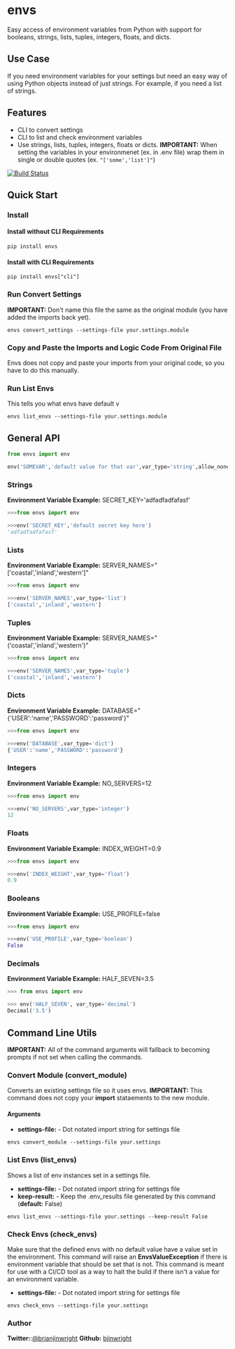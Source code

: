 # envs
Easy access of environment variables from Python with support for booleans, strings, lists, tuples, integers, floats, and dicts.

## Use Case

If you need environment variables for your settings but need an easy way of using Python objects instead of just strings. For example, if you need a list of strings.

## Features

- CLI to convert settings
- CLI to list and check environment variables
- Use strings, lists, tuples, integers, floats or dicts. **IMPORTANT:** When setting the variables in your environmenet (ex. in .env file) wrap them in single or double quotes (ex. `"['some','list']"`) 

[![Build Status](https://travis-ci.org/capless/envs.svg?branch=master)](https://travis-ci.org/capless/envs)

## Quick Start
### Install
#### Install without CLI Requirements

```commandline
pip install envs
```
#### Install with CLI Requirements

```commandline
pip install envs["cli"]
```
### Run Convert Settings

**IMPORTANT:** Don't name this file the same as the original module (you have added the imports back yet).  
```commandline
envs convert_settings --settings-file your.settings.module
```

### Copy and Paste the Imports and Logic Code From Original File

Envs does not copy and paste your imports from your original code, so you have to do this manually.

### Run List Envs

This tells you what envs have default v
```commandline
envs list_envs --settings-file your.settings.module
```
## General API

```python
from envs import env

env('SOMEVAR','default value for that var',var_type='string',allow_none=True)
```

### Strings

**Environment Variable Example:** SECRET_KEY='adfadfadfafasf'
```python
>>>from envs import env

>>>env('SECRET_KEY','default secret key here')
'adfadfadfafasf'
```

### Lists
**Environment Variable Example:** SERVER_NAMES="['coastal','inland','western']"
```python
>>>from envs import env

>>>env('SERVER_NAMES',var_type='list')
['coastal','inland','western']
```

### Tuples
**Environment Variable Example:** SERVER_NAMES="('coastal','inland','western')"

```python
>>>from envs import env

>>>env('SERVER_NAMES',var_type='tuple')
('coastal','inland','western')
```

### Dicts
**Environment Variable Example:** DATABASE="{'USER':'name','PASSWORD':'password'}"

```python
>>>from envs import env

>>>env('DATABASE',var_type='dict')
{'USER':'name','PASSWORD':'password'}
```

### Integers

**Environment Variable Example:** NO_SERVERS=12
```python
>>>from envs import env

>>>env('NO_SERVERS',var_type='integer')
12
```

### Floats

**Environment Variable Example:** INDEX_WEIGHT=0.9
```python
>>>from envs import env

>>>env('INDEX_WEIGHT',var_type='float')
0.9
```

### Booleans
**Environment Variable Example:** USE_PROFILE=false
```python
>>>from envs import env

>>>env('USE_PROFILE',var_type='boolean')
False
```

### Decimals
**Environment Variable Example:** HALF_SEVEN=3.5
```python
>>> from envs import env

>>> env('HALF_SEVEN', var_type='decimal')
Decimal('3.5')
```

## Command Line Utils

**IMPORTANT:** All of the command arguments will fallback to becoming prompts if not set when calling the commands.

### Convert Module (convert_module)

Converts an existing settings file so it uses envs. **IMPORTANT:** This command does not copy your **import** stataements to the new module. 

#### Arguments

- **settings-file:** - Dot notated import string for settings file

```commandline
envs convert_module --settings-file your.settings
```

### List Envs (list_envs)

Shows a list of env instances set in a settings file.

- **settings-file:** - Dot notated import string for settings file
- **keep-result:** - Keep the .env_results file generated by this command (**default:** False)

```commandline
envs list_envs --settings-file your.settings --keep-result False
```

### Check Envs (check_envs)

Make sure that the defined envs with no default value have a value set in the environment. This command will raise an **EnvsValueException** if there is environment variable that should be set that is not. This command is meant for use with a CI/CD tool as a way to halt the build if there isn't a value for an environment variable.

- **settings-file:** - Dot notated import string for settings file

```commandline
envs check_envs --settings-file your.settings
```

### Author

**Twitter:**:[@brianjinwright](https://twitter.com/brianjinwright)
**Github:** [bjinwright](https://github.com/bjinwright)

